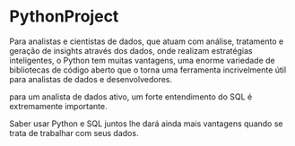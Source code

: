 # PythonProject
Para analistas e cientistas de dados, que atuam com análise, tratamento e geração de insights através dos dados, onde realizam estratégias inteligentes, o Python tem muitas vantagens, uma enorme variedade de bibliotecas de código aberto que o torna uma ferramenta incrivelmente útil para analistas de dados e desenvolvedores.

para um analista de dados ativo, um forte entendimento do SQL é extremamente importante.

Saber usar Python e SQL juntos lhe dará ainda mais vantagens quando se trata de trabalhar com seus dados.
